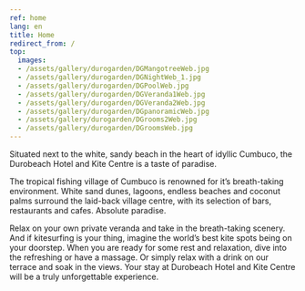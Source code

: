 ```yaml
---
ref: home
lang: en
title: Home
redirect_from: /
top:
  images:
  - /assets/gallery/durogarden/DGMangotreeWeb.jpg
  - /assets/gallery/durogarden/DGNightWeb_1.jpg
  - /assets/gallery/durogarden/DGPoolWeb.jpg
  - /assets/gallery/durogarden/DGVeranda1Web.jpg
  - /assets/gallery/durogarden/DGVeranda2Web.jpg
  - /assets/gallery/durogarden/DGpanoramicWeb.jpg
  - /assets/gallery/durogarden/DGrooms2Web.jpg
  - /assets/gallery/durogarden/DGroomsWeb.jpg
---
```

Situated next to the white, sandy beach in the heart of idyllic Cumbuco, the Durobeach Hotel and Kite Centre is a taste of paradise.

The tropical fishing village of Cumbuco is renowned for it’s breath-taking environment. White sand dunes, lagoons, endless beaches and coconut palms surround the laid-back village centre, with its selection of bars, restaurants and cafes. Absolute paradise.

Relax on your own private veranda and take in the breath-taking scenery.
And if kitesurfing is your thing, imagine the world’s best kite spots being on your doorstep.
When you are ready for some rest and relaxation, dive into the refreshing or have a massage. Or simply relax with a drink on our terrace and soak in the views.
Your stay at Durobeach Hotel and Kite Centre will be a truly unforgettable experience.
